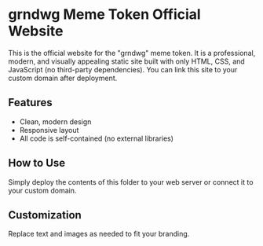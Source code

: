 # grndwg Meme Token Official Website

This is the official website for the "grndwg" meme token. It is a professional, modern, and visually appealing static site built with only HTML, CSS, and JavaScript (no third-party dependencies). You can link this site to your custom domain after deployment.

## Features
- Clean, modern design
- Responsive layout
- All code is self-contained (no external libraries)

## How to Use
Simply deploy the contents of this folder to your web server or connect it to your custom domain.

## Customization
Replace text and images as needed to fit your branding.
